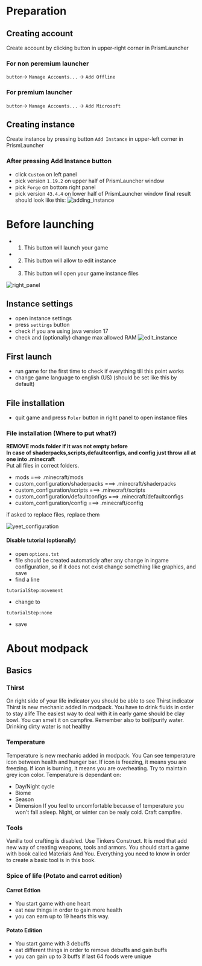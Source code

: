 # Preparation 
## Creating account
Create account by clicking button in upper-right corner in PrismLauncher
### For non peremium launcher
`button`-> `Manage Accounts...` -> `Add Offline`
### For premium launcher
`button`-> `Manage Accounts...` -> `Add Microsoft`
## Creating instance
Create instance by pressing button `Add Instance` in upper-left corner in PrismLauncher
### After pressing Add Instance button
- click `Custom` on left panel 
- pick version `1.19.2` on upper half of PrismLauncher window
- pick `Forge` on bottom right panel
- pick version `43.4.4` on lower half of PrismLauncher window
final result should look like this: ![adding_instance](images/adding_instance.png)

# Before launching
- 1. This button will launch your game
- 2. This button will allow to edit instance
- 3. This button will open your game instance files


![right_panel](images/right_panel.png)
## Instance settings
- open instance settings 
- press `settings` button
- check if you are using java version 17
- check and (optionally) change max allowed RAM
![edit_instance](images/edit_instance.png)
## First launch
- run game for the first time to check if everything till this point works
- change game language to english (US) (should be set like this by default)
## File installation
- quit game and press `Foler` button in right panel to open instance files
### File installation (Where to put what?)
**REMOVE mods folder if it was not empty before** \
**In case of shaderpacks,scripts,defaultconfigs, and config just throw all at one into .minecraft** \
Put all files in correct folders. 
- mods                                  ===> .minecraft/mods
- custom_configuration/shaderpacks      ===> .minecraft/shaderpacks   
- custom_configuration/scripts          ===> .minecraft/scripts       
- custom_configuration/defaultconfigs   ===> .minecraft/defaultconfigs
- custom_configuration/config           ===> .minecraft/config        

if asked to replace files, replace them


![yeet_configuration](images/yeet_configuration.png)
#### Disable tutorial (optionally) 
- open `options.txt`
- file should be created automaticly after any change in ingame configuration, so if it does not exist change something like graphics, and save
- find a line 
```
tutorialStep:movement
```
- change to
```
tutorialStep:none
```
- save
# About modpack
## Basics
### Thirst 
On right side of your life indicator you should be able to see Thirst indicator
Thirst is new mechanic added in modpack. You have to drink fluids in order to stay alife
The easiest way to deal with it in early game should be clay bowl. You can smelt it on campfire.
Remember also to boil/purify water. Drinking dirty water is not healthy
### Temperature
Temperature is new mechanic added in modpack.
You Can see temperature icon between health and hunger bar.
If icon is freezing, it means you are freezing.
If icon is burning, it means you are overheating.
Try to maintain grey icon color.
Temperature is dependant on:
- Day/Night cycle
- Biome
- Season
- Dimension 
If you feel to uncomfortable because of temperature you won't fall asleep.
Night, or winter can be realy cold.
Craft campfire. 
### Tools
Vanilla tool crafting is disabled. Use Tinkers Construct.
It is mod that add new way of creating weapons, tools and armors.
You should start a game with book called Materials And You.
Everything you need to know in order to create a basic tool is in this book.
### Spice of life (Potato and carrot edition)
#### Carrot Edtion
- You start game with one heart
- eat new things in order to gain more health
- you can earn up to 19 hearts this way. 
#### Potato Edition
- You start game with 3 debuffs
- eat different things in order to remove debuffs and gain buffs
- you can gain up to 3 buffs if last 64 foods were unique

